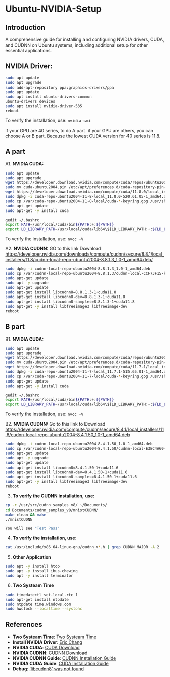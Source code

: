 # Ubuntu-NVIDIA-Setup

## Introduction
A comprehensive guide for installing and configuring NVIDIA drivers, CUDA, and CUDNN on Ubuntu systems, including additional setup for other essential applications.

## NVIDIA Driver:
```bash
sudo apt update
sudo apt upgrade
sudo add-apt-repository ppa:graphics-drivers/ppa
sudo apt update
sudo apt install ubuntu-drivers-common
ubuntu-drivers devices
sudo apt install nvidia-driver-535
reboot
```
To verify the installation, use: ```nvidia-smi```

if your GPU are 40 series, to do A part.
if your GPU are others, you can choose A or B part.
Because the lowest CUDA version for 40 series is 11.8.

## A part
A1. **NVIDIA CUDA:**

```bash
sudo apt update
sudo apt upgrade
wget https://developer.download.nvidia.com/compute/cuda/repos/ubuntu2004/x86_64/cuda-ubuntu2004.pin
sudo mv cuda-ubuntu2004.pin /etc/apt/preferences.d/cuda-repository-pin-600
wget https://developer.download.nvidia.com/compute/cuda/11.8.0/local_installers/cuda-repo-ubuntu2004-11-8-local_11.8.0-520.61.05-1_amd64.deb
sudo dpkg -i cuda-repo-ubuntu2004-11-8-local_11.8.0-520.61.05-1_amd64.deb
sudo cp /var/cuda-repo-ubuntu2004-11-8-local/cuda-*-keyring.gpg /usr/share/keyrings/
sudo apt-get update
sudo apt-get -y install cuda
```

```bash
gedit ~/.bashrc
export PATH=/usr/local/cuda/bin${PATH:+:${PATH}}
export LD_LIBRARY_PATH=/usr/local/cuda/lib64\${LD_LIBRARY_PATH:+:${LD_LIBRARY_PATH}}
```

To verify the installation, use: ```nvcc -V```

A2. **NVIDIA CUDNN:**
GO to this link Download
https://developer.nvidia.com/downloads/compute/cudnn/secure/8.8.1/local_installers/11.8/cudnn-local-repo-ubuntu2004-8.8.1.3_1.0-1_amd64.deb/

```bash
sudo dpkg -i cudnn-local-repo-ubuntu2004-8.8.1.3_1.0-1_amd64.deb
sudo cp /var/cudnn-local-repo-ubuntu2004-8.8.1.3/cudnn-local-CCF73F15-keyring.gpg /usr/share/keyrings/
sudo apt-get update
sudo apt -y upgrade
sudo apt-get update
sudo apt-get install libcudnn8=8.8.1.3-1+cuda11.8 
sudo apt-get install libcudnn8-dev=8.8.1.3-1+cuda11.8 
sudo apt-get install libcudnn8-samples=8.8.1.3-1+cuda11.8 
sudo apt-get -y install libfreeimage3 libfreeimage-dev
reboot
```

## B part

B1. **NVIDIA CUDA:**

```bash
sudo apt update
sudo apt upgrade
wget https://developer.download.nvidia.com/compute/cuda/repos/ubuntu2004/x86_64/cuda-ubuntu2004.pin
sudo mv cuda-ubuntu2004.pin /etc/apt/preferences.d/cuda-repository-pin-600
wget https://developer.download.nvidia.com/compute/cuda/11.7.1/local_installers/cuda-repo-ubuntu2004-11-7-local_11.7.1-515.65.01-1_amd64.deb
sudo dpkg -i cuda-repo-ubuntu2004-11-7-local_11.7.1-515.65.01-1_amd64.deb
sudo cp /var/cuda-repo-ubuntu2004-11-7-local/cuda-*-keyring.gpg /usr/share/keyrings/
sudo apt-get update
sudo apt-get -y install cuda
```

```bash
gedit ~/.bashrc
export PATH=/usr/local/cuda/bin${PATH:+:${PATH}}
export LD_LIBRARY_PATH=/usr/local/cuda/lib64\${LD_LIBRARY_PATH:+:${LD_LIBRARY_PATH}}
```

To verify the installation, use: ```nvcc -V```

B2. **NVIDIA CUDNN:**
Go to this link to Download
https://developer.nvidia.com/compute/cudnn/secure/8.4.1/local_installers/11.6/cudnn-local-repo-ubuntu2004-8.4.1.50_1.0-1_amd64.deb

```bash
sudo dpkg -i cudnn-local-repo-ubuntu2004-8.4.1.50_1.0-1_amd64.deb
sudo cp /var/cudnn-local-repo-ubuntu2004-8.4.1.50/cudnn-local-E3EC4A60-keyring.gpg /usr/share/keyrings/
sudo apt-get update
sudo apt -y upgrade
sudo apt-get update
sudo apt-get install libcudnn8=8.4.1.50-1+cuda11.6
sudo apt-get install libcudnn8-dev=8.4.1.50-1+cuda11.6
sudo apt-get install libcudnn8-samples=8.4.1.50-1+cuda11.6
sudo apt-get -y install libfreeimage3 libfreeimage-dev
reboot
```

3. **To verify the CUDNN installation, use:**
```bash
cp -r /usr/src/cudnn_samples_v8/ ~/Documents/
cd Documents/cudnn_samples_v8/mnistCUDNN/
make clean && make
./mnistCUDNN

You will see "Test Pass"
```

4. **To verify the installation, use:**
```bash
cat /usr/include/x86_64-linux-gnu/cudnn_v*.h | grep CUDNN_MAJOR -A 2
```

5. **Other Application**
```bash
sudo apt -y install htop
sudo apt -y install ibus-chewing
sudo apt -y install terminator

```

6. **Two Systeam Time**
```bash
sudo timedatectl set-local-rtc 1
sudo apt-get install ntpdate
sudo ntpdate time.windows.com
sudo hwclock --localtime --systohc
```

## References

- **Two Systeam Time**: [Two Systeam Time](https://www.796t.com/content/1547213953.html)
- **Install NVIDIA Driver**: [Eric Chang](https://gitpress.io/@chchang/install-nvidia-driver-cuda-pgstrom-in-ubuntu-1804?fbclid=IwAR1gJ3958FijQNoPvTkqJ5IF2BmKr_FnvjDgVtXpe37EXWb)
- **NVIDIA CUDA**: [CUDA Download](https://developer.nvidia.com/cuda-11-7-1-download-archive?target_os=Linux&target_arch=x86_64&Distribution=Ubuntu&target_version=20.04&t)
- **NVIDIA CUDNN**: [CUDNN Download](https://developer.nvidia.com/rdp/cudnn-archive)
- **NVIDIA CUDNN Guide**: [CUDNN Installation Guide](https://docs.nvidia.com/deeplearning/cudnn/install-guide/index.html)
- **NVIDIA CUDA Guide**: [CUDA Installation Guide](https://docs.nvidia.com/cuda/cuda-installation-guide-linux/)
- **Debug**: ['libcudnn8' was not found](https://forums.developer.nvidia.com/t/e-version-8-3-1-22-1-cuda10-2-for-libcudnn8-was-not-found/200801)
